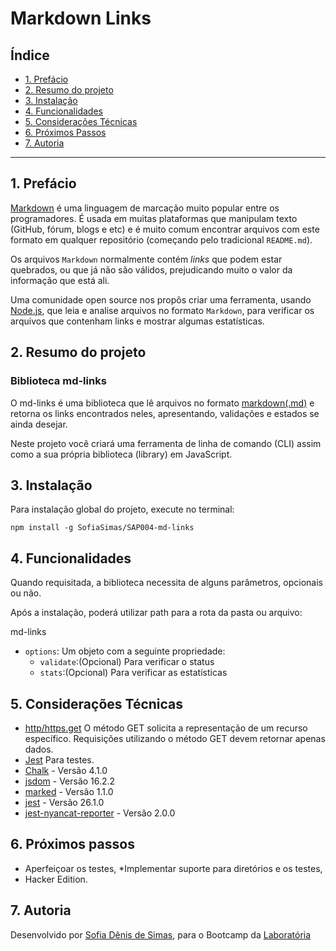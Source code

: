 # Markdown Links

## Índice

* [1. Prefácio](#1-prefácio)
* [2. Resumo do projeto](#2-resumo-do-projeto)
* [3. Instalação](#3-instalação)
* [4. Funcionalidades](#4-funcionalidades)
* [5. Considerações Técnicas](#5-considerações-técnicas)
* [6. Próximos Passos](#6-próximos-passos)
* [7. Autoria](#7-autoria)

***

## 1. Prefácio

[Markdown](https://pt.wikipedia.org/wiki/Markdown) é uma linguagem de marcação
muito popular entre os programadores. É usada em muitas plataformas que
manipulam texto (GitHub, fórum, blogs e etc) e é muito comum encontrar arquivos
com este formato em qualquer repositório (começando pelo tradicional
`README.md`).

Os arquivos `Markdown` normalmente contém _links_ que podem estar
quebrados, ou que já não são válidos, prejudicando muito o valor da
informação que está ali.

Uma comunidade open source nos propôs criar uma ferramenta, usando
[Node.js](https://nodejs.org/), que leia e analise arquivos no formato
`Markdown`, para verificar os arquivos que contenham links e mostrar algumas
estatísticas.

## 2. Resumo do projeto

### Biblioteca md-links

O md-links é uma biblioteca que lê arquivos no formato [markdown(.md)](https://www.markdownguide.org/getting-started/) e retorna os links encontrados neles, apresentando, validações e estados se ainda desejar.

Neste projeto você criará uma ferramenta de linha de comando (CLI) assim como a
sua própria biblioteca (library) em JavaScript.

## 3. Instalação

Para instalação global do projeto, execute no terminal:

`npm install -g SofiaSimas/SAP004-md-links`

## 4. Funcionalidades

Quando requisitada, a biblioteca necessita de alguns parâmetros, opcionais ou não.

Após a instalação, poderá utilizar path para a rota da pasta ou arquivo:

md-links <path-to-file>

* `options`: Um objeto com a seguinte propriedade:
  - `validate`:(Opcional) Para verificar o status
  - `stats`:(Opcional) Para verificar as estatísticas

## 5. Considerações Técnicas

* [http/https.get](https://developer.mozilla.org/pt-BR/docs/Web/HTTP/Methods) O método GET solicita a representação de um recurso específico. Requisições utilizando o método GET devem retornar apenas dados.
* [Jest](https://jestjs.io/en/) Para testes.
* [Chalk](https://www.npmjs.com/package/chalk) - Versão 4.1.0
* [jsdom](https://www.npmjs.com/package/node-jsdom) - Versão 16.2.2
* [marked](https://github.com/markedjs/marked) - Versão 1.1.0
* [jest](https://jestjs.io/en/) - Versão 26.1.0
* [jest-nyancat-reporter](https://www.npmjs.com/package/jest-nyancat-reporter) - Versão 2.0.0

## 6. Próximos passos

* Aperfeiçoar os testes,
*Implementar suporte para diretórios e os testes,
* Hacker Edition.

## 7. Autoria

Desenvolvido por [Sofia Dênis de Simas](https://github.com/SofiaSimas), para o Bootcamp da [Laboratória](https://www.laboratoria.la/br)


